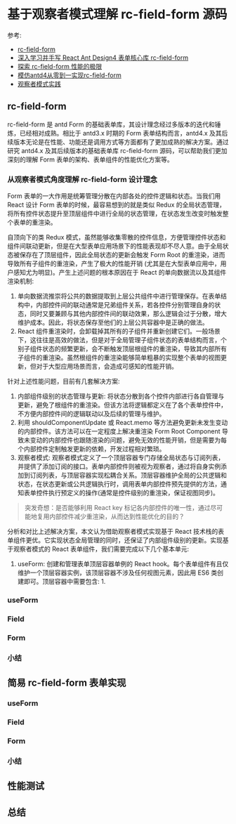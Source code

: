 # 基于观察者模式理解 rc-field-form 源码

参考:

- [rc-field-form](https://github.com/react-component/field-form)
- [深入学习并手写 React Ant Design4 表单核心库 rc-field-form](https://juejin.cn/post/6922595635396870152#heading-10)
- [探索 rc-field-form 性能的极限](https://juejin.cn/post/7204356282589511740)
- [模仿antd4从零到一实现rc-field-form](https://juejin.cn/post/6897038502517555207)
- [观察者模式实践](https://github.com/jtwang7/mind-palace/blob/main/notes/%5B%E9%80%9A%E7%94%A8%5D%20%E8%A7%82%E5%AF%9F%E8%80%85%E6%A8%A1%E5%BC%8F%E5%AE%9E%E8%B7%B5/README.md)

## rc-field-form

rc-field-form 是 antd Form 的基础表单库，其设计理念经过多版本的迭代和锤炼，已经相对成熟。相比于 antd3.x 时期的 Form 表单结构而言，antd4.x 及其后续版本无论是在性能、功能还是调用方式等方面都有了更加成熟的解决方案。通过研究 antd4.x 及其后续版本的基础表单库 rc-field-form 源码，可以帮助我们更加深刻的理解 Form 表单的架构、表单组件的性能优化方案等。

### 从观察者模式角度理解 rc-field-form 设计理念

Form 表单的一大作用是统筹管理分散在内部各处的控件逻辑和状态。当我们用 React 设计 Form 表单的时候，最容易想到的就是类似 Redux 的全局状态管理，将所有控件状态提升至顶层组件中进行全局的状态管理，在状态发生改变时触发整个表单的重渲染。

自顶向下的类 Redux 模式，虽然能够收集零散的控件信息，方便管理控件状态和组件间联动更新，但是在大型表单应用场景下的性能表现却不尽人意。由于全局状态被保存在了顶层组件，因此全局状态的更新会触发 Form Root 的重渲染，进而导致所有子组件的重渲染，产生了极大的性能开销 (尤其是在大型表单应用中，用户感知尤为明显)。产生上述问题的根本原因在于 React 的单向数据流以及其组件渲染机制:

1. 单向数据流推崇将公共的数据提取到上层公共组件中进行管理保存。在表单结构中，内部控件间的联动通常是兄弟组件关系，若各控件分别管理自身的状态，同时又要兼顾与其他内部控件间的联动效果，那么逻辑会过于分散，增大维护成本。因此，将状态保存至他们的上层公共容器中是正确的做法。
2. React 组件重渲染时，会卸载掉其所有的子组件并重新创建它们。一般场景下，这往往是高效的做法，但是对于全局管理子组件状态的表单结构而言，个别子组件状态的频繁更新，会不断触发顶层根组件的重渲染，导致其内部所有子组件的重渲染。虽然根组件的重渲染能够简单粗暴的实现整个表单的视图更新，但对于大型应用场景而言，会造成可感知的性能开销。

针对上述性能问题，目前有几套解决方案:

1. 内部组件级别的状态管理与更新: 将状态分散到各个控件内部进行各自管理与更新，避免了根组件的重渲染。但该方法将逻辑都定义在了各个表单控件中，不方便内部控件间的逻辑联动以及后续的管理与维护。
2. 利用 shouldComponentUpdate 或 React.memo 等方法避免更新未发生变动的内部控件。该方法可以在一定程度上解决重渲染 Form Root Component 导致未变动的内部控件也跟随渲染的问题，避免无效的性能开销，但是需要为每个内部控件定制触发更新的依赖，开发过程相对繁琐。
3. 观察者模式: 观察者模式定义了一个顶层容器专门存储全局状态与订阅列表，并提供了添加订阅的接口。表单内部控件则被视为观察者，通过将自身实例添加到订阅列表，与顶层容器实现松耦合关系。顶层容器维护全局的公共逻辑和状态，在状态更新或公共逻辑执行时，调用表单内部控件预先提供的方法，通知表单控件执行预定义的操作(通常是控件级别的重渲染，保证视图同步)。

> 突发奇想：是否能够利用 React key 标记各内部控件的唯一性，通过尽可能地复用内部控件减少重渲染，从而达到性能优化的目的？

分析和对比上述解决方案，本文认为借助观察者模式实现基于 React 技术栈的表单组件更优。它实现状态全局管理的同时，还保证了内部组件级别的更新。实现基于观察者模式的 React 表单组件，我们需要完成以下几个基本单元:

1. useForm: 创建和管理表单顶层容器单例的 React hook。每个表单组件有且仅维护一个顶层容器实例，该顶层容器不涉及任何视图元素，因此用 ES6 类创建即可。顶层容器中需要包含:
   1. 

### useForm

### Field

### Form

### 小结

## 简易 rc-field-form 表单实现

### useForm

### Field

### Form

### 小结

## 性能测试

## 总结